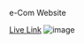 e-Com Website

[Live Link](eola-phi.vercel.app)
![image](https://github.com/sanjeevs9/FreeLance-EoLa/assets/88326960/7f43ba6e-8a31-41e3-a7ca-91a808a68f98)
